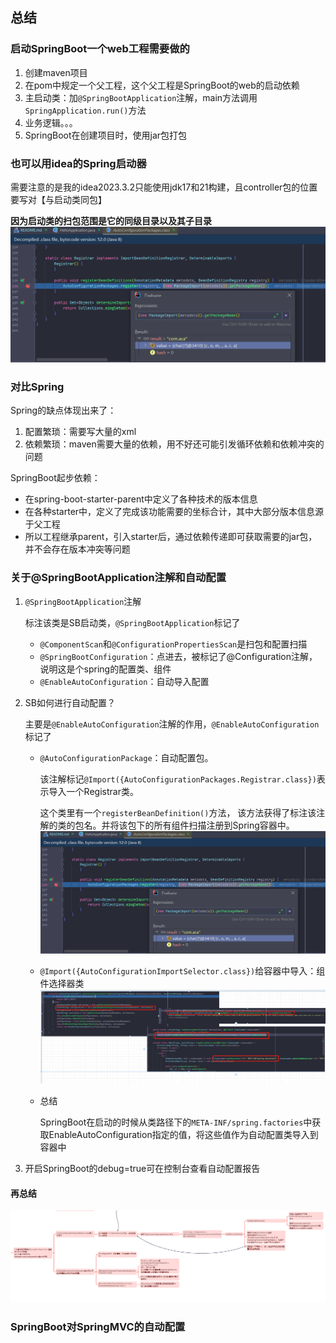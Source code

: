 ## 总结
### 启动SpringBoot一个web工程需要做的
1. 创建maven项目
2. 在pom中规定一个父工程，这个父工程是SpringBoot的web的启动依赖
3. 主启动类：加`@SpringBootApplication`注解，main方法调用`SpringApplication.run()`方法
4. 业务逻辑。。。 
5. SpringBoot在创建项目时，使用jar包打包

### 也可以用idea的Spring启动器
需要注意的是我的idea2023.3.2只能使用jdk17和21构建，且controller包的位置要写对【与启动类同包】

**因为启动类的扫包范围是它的同级目录以及其子目录**
![img.png](img/img.png)

### 对比Spring
Spring的缺点体现出来了：
1. 配置繁琐：需要写大量的xml
2. 依赖繁琐：maven需要大量的依赖，用不好还可能引发循环依赖和依赖冲突的问题

SpringBoot起步依赖：
- 在spring-boot-starter-parent中定义了各种技术的版本信息
- 在各种starter中，定义了完成该功能需要的坐标合计，其中大部分版本信息源于父工程
- 所以工程继承parent，引入starter后，通过依赖传递即可获取需要的jar包，并不会存在版本冲突等问题


### 关于@SpringBootApplication注解和自动配置
1. `@SpringBootApplication`注解
    
   标注该类是SB启动类，`@SpringBootApplication`标记了
   - `@ComponentScan`和`@ConfigurationPropertiesScan`是扫包和配置扫描 
   - `@SpringBootConfiguration`：点进去，被标记了@Configuration注解，说明这是个spring的配置类、组件
   - `@EnableAutoConfiguration`：自动导入配置

2. SB如何进行自动配置？
   
    主要是`@EnableAutoConfiguration`注解的作用，`@EnableAutoConfiguration`标记了
    - `@AutoConfigurationPackage`：自动配置包。

        该注解标记`@Import({AutoConfigurationPackages.Registrar.class})`表示导入一个Registrar类。

        这个类里有一个`registerBeanDefinition()`方法，
        该方法获得了标注该注解的类的包名。并将该包下的所有组件扫描注册到Spring容器中。
        ![img.png](img/img.png)
    - `@Import({AutoConfigurationImportSelector.class})`给容器中导入：组件选择器类
        ![img.png](img/img2.png)
    
    - 总结 
   
        SpringBoot在启动的时候从类路径下的`META-INF/spring.factories`中获取EnableAutoConfiguration指定的值，将这些值作为自动配置类导入到容器中
3. 开启SpringBoot的debug=true可在控制台查看自动配置报告
#### 再总结

![](img/自动配置原理.png)


### SpringBoot对SpringMVC的自动配置